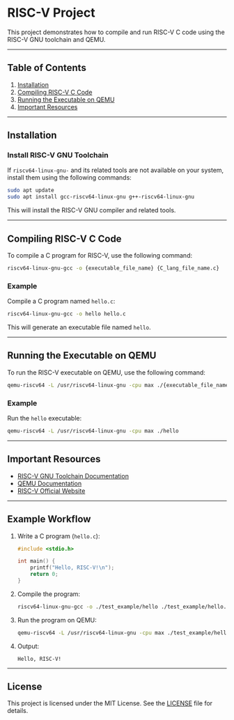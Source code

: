 # RISC-V Project

This project demonstrates how to compile and run RISC-V C code using the RISC-V GNU toolchain and QEMU.

---

## Table of Contents

1. [Installation](#installation)
2. [Compiling RISC-V C Code](#compiling-risc-v-c-code)
3. [Running the Executable on QEMU](#running-the-executable-on-qemu)
4. [Important Resources](#important-resources)

---

## Installation

### Install RISC-V GNU Toolchain

If `riscv64-linux-gnu-` and its related tools are not available on your system, install them using the following commands:

```bash
sudo apt update
sudo apt install gcc-riscv64-linux-gnu g++-riscv64-linux-gnu
```

This will install the RISC-V GNU compiler and related tools.

---

## Compiling RISC-V C Code

To compile a C program for RISC-V, use the following command:

```bash
riscv64-linux-gnu-gcc -o {executable_file_name} {C_lang_file_name.c}
```

### Example

Compile a C program named `hello.c`:

```bash
riscv64-linux-gnu-gcc -o hello hello.c
```

This will generate an executable file named `hello`.

---

## Running the Executable on QEMU

To run the RISC-V executable on QEMU, use the following command:

```bash
qemu-riscv64 -L /usr/riscv64-linux-gnu -cpu max ./{executable_file_name}
```

### Example

Run the `hello` executable:

```bash
qemu-riscv64 -L /usr/riscv64-linux-gnu -cpu max ./hello
```

---

## Important Resources

- [RISC-V GNU Toolchain Documentation](https://github.com/riscv/riscv-gnu-toolchain)
- [QEMU Documentation](https://www.qemu.org/docs/)
- [RISC-V Official Website](https://riscv.org/)

---

## Example Workflow

1. Write a C program (`hello.c`):
   ```c
   #include <stdio.h>

   int main() {
       printf("Hello, RISC-V!\n");
       return 0;
   }
   ```

2. Compile the program:
   ```bash
   riscv64-linux-gnu-gcc -o ./test_example/hello ./test_example/hello.c
   ```

3. Run the program on QEMU:
   ```bash
   qemu-riscv64 -L /usr/riscv64-linux-gnu -cpu max ./test_example/hello
   ```

4. Output:
   ```
   Hello, RISC-V!
   ```

---

## License

This project is licensed under the MIT License. See the [LICENSE](LICENSE) file for details.


